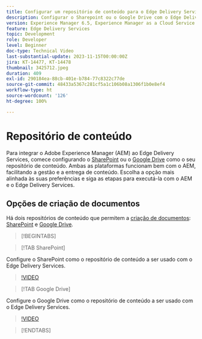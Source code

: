 ```yaml
---
title: Configurar um repositório de conteúdo para o Edge Delivery Services
description: Configurar o Sharepoint ou o Google Drive com o Edge Delivery Services
version: Experience Manager 6.5, Experience Manager as a Cloud Service
feature: Edge Delivery Services
topic: Development
role: Developer
level: Beginner
doc-type: Technical Video
last-substantial-update: 2023-11-15T00:00:00Z
jira: KT-14477, KT-14478
thumbnail: 3425712.jpeg
duration: 409
exl-id: 290184ea-88cb-401e-b784-77c8322c77de
source-git-commit: 48433a5367c281cf5a1c106b08a1306f1b0e8ef4
workflow-type: ht
source-wordcount: '126'
ht-degree: 100%

---
```


# Repositório de conteúdo

Para integrar o Adobe Experience Manager (AEM) ao Edge Delivery Services, comece configurando o [SharePoint](#sharepoint) ou o [Google Drive](#google-drive) como o seu repositório de conteúdo. Ambas as plataformas funcionam bem com o AEM, facilitando a gestão e a entrega de conteúdo. Escolha a opção mais alinhada às suas preferências e siga as etapas para executá-la com o AEM e o Edge Delivery Services.

## Opções de criação de documentos

Há dois repositórios de conteúdo que permitem a [criação de documentos](../../document-authoring/set-up.md): [SharePoint](#sharepoint) e [Google Drive](#google-drive).

>[!BEGINTABS]

>[!TAB SharePoint]

Configure o SharePoint como o repositório de conteúdo a ser usado com o Edge Delivery Services.

>[!VIDEO](https://video.tv.adobe.com/v/3425712/?learn=on)

>[!TAB Google Drive]

Configure o Google Drive como o repositório de conteúdo a ser usado com o Edge Delivery Services.

>[!VIDEO](https://video.tv.adobe.com/v/3425711/?learn=on)

>[!ENDTABS]
